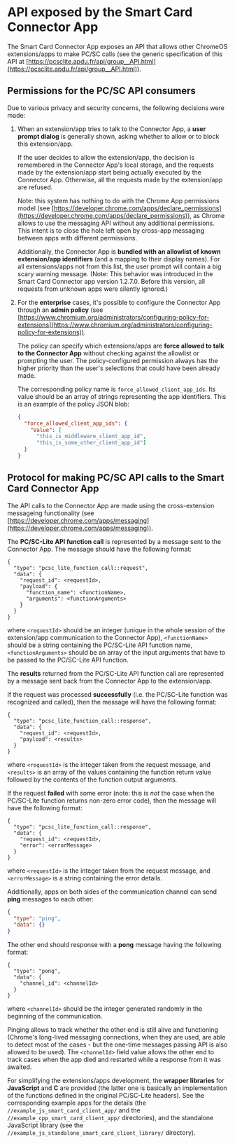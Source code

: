 # API exposed by the Smart Card Connector App

The Smart Card Connector App exposes an API that allows other ChromeOS
extensions/apps to make PC/SC calls (see the generic specification of this API
at
[https://pcsclite.apdu.fr/api/group__API.html](https://pcsclite.apdu.fr/api/group__API.html)).


## Permissions for the PC/SC API consumers

Due to various privacy and security concerns, the following decisions
were made:

1. When an extension/app tries to talk to the Connector App, a **user prompt
   dialog** is generally shown, asking whether to allow or to block this
   extension/app.

   If the user decides to allow the extension/app, the decision is remembered in
   the Connector App's local storage, and the requests made by the extension/app
   start being actually executed by the Connector App. Otherwise, all the
   requests made by the extension/app are refused.

   Note: this system has nothing to do with the Chrome App permissions model
   (see
   [https://developer.chrome.com/apps/declare_permissions](https://developer.chrome.com/apps/declare_permissions)),
   as Chrome allows to use the messaging API without any additional permissions.
   This intent is to close the hole left open by cross-app messaging between
   apps with different permissions.

   Additionally, the Connector App is **bundled with an allowlist of known
   extension/app identifiers** (and a mapping to their display names). For all
   extensions/apps not from this list, the user prompt will contain a big scary
   warning message. (Note: This behavior was introduced in the Smart Card
   Connector app version 1.2.7.0. Before this version, all requests from unknown
   apps were silently ignored.)

2. For the **enterprise** cases, it's possible to configure the Connector App
   through an **admin policy** (see
   [https://www.chromium.org/administrators/configuring-policy-for-extensions](https://www.chromium.org/administrators/configuring-policy-for-extensions)).

   The policy can specify which extensions/apps are **force allowed to talk to
   the Connector App** without checking against the allowlist or prompting the
   user. The policy-configured permission always has the higher priority than the
   user's selections that could have been already made.

   The corresponding policy name is `force_allowed_client_app_ids`. Its value
   should be an array of strings representing the app identifiers. This is an
   example of the policy JSON blob:

   ```json
   {
     "force_allowed_client_app_ids": {
       "Value": [
         "this_is_middleware_client_app_id",
         "this_is_some_other_client_app_id"]
     }
   }
   ```


## Protocol for making PC/SC API calls to the Smart Card Connector App

The API calls to the Connector App are made using the cross-extension messageing
functionality (see
[https://developer.chrome.com/apps/messaging](https://developer.chrome.com/apps/messaging)).

The **PC/SC-Lite API function call** is represented by a message sent to the
Connector App. The message should have the following format:

```
{
  "type": "pcsc_lite_function_call::request",
  "data": {
    "request_id": <requestId>,
    "payload": {
      "function_name": <functionName>,
      "arguments": <functionArguments>
    }
  }
}
```

where `<requestId>` should be an integer (unique in the whole session of the
extension/app communication to the Connector App), `<functionName>` should be a
string containing the PC/SC-Lite API function name, `<functionArguments>`
should be an array of the input arguments that have to be passed to the
PC/SC-Lite API function.

The **results** returned from the PC/SC-Lite API function call are represented
by a message sent back from the Connector App to the extension/app.

If the request was processed **successfully** (i.e. the PC/SC-Lite function was
recognized and called), then the message will have the following format:

```
{
  "type": "pcsc_lite_function_call::response",
  "data": {
    "request_id": <requestId>,
    "payload": <results>
  }
}
```

where `<requestId>` is the integer taken from the request message, and
`<results>` is an array of the values containing the function return value
followed by the contents of the function output arguments.

If the request **failed** with some error (note: this is *not* the case when the
PC/SC-Lite function returns non-zero error code), then the message will have the
following format:

```
{
  "type": "pcsc_lite_function_call::response",
  "data": {
    "request_id": <requestId>,
    "error": <errorMessage>
  }
}
```

where `<requestId>` is the integer taken from the request message, and
`<errorMessage>` is a string containing the error details.

Additionally, apps on both sides of the communication channel can send **ping**
messages to each other:

```json
{
  "type": "ping",
  "data": {}
}
```

The other end should response with a **pong** message having the following
format:

```
{
  "type": "pong",
  "data": {
    "channel_id": <channelId>
  }
}
```

where `<channelId>` should be the integer generated randomly in the beginning of
the communication.

Pinging allows to track whether the other end is still alive and functioning
(Chrome's long-lived messaging connections, when they are used, are able to
detect most of the cases - but the one-time messages passing API is also allowed
to be used). The `<channelId>` field value allows the other end to track cases
when the app died and restarted while a response from it was awaited.

For simplifying the extensions/apps development, the **wrapper libraries** for
**JavaScript** and **C** are provided (the latter one is basically an
implementation of the functions defined in the original PC/SC-Lite headers). See
the corresponding example apps for the details (the
`//example_js_smart_card_client_app/` and the
`//example_cpp_smart_card_client_app/` directories), and the standalone
JavaScript library (see the `//example_js_standalone_smart_card_client_library/`
directory).
